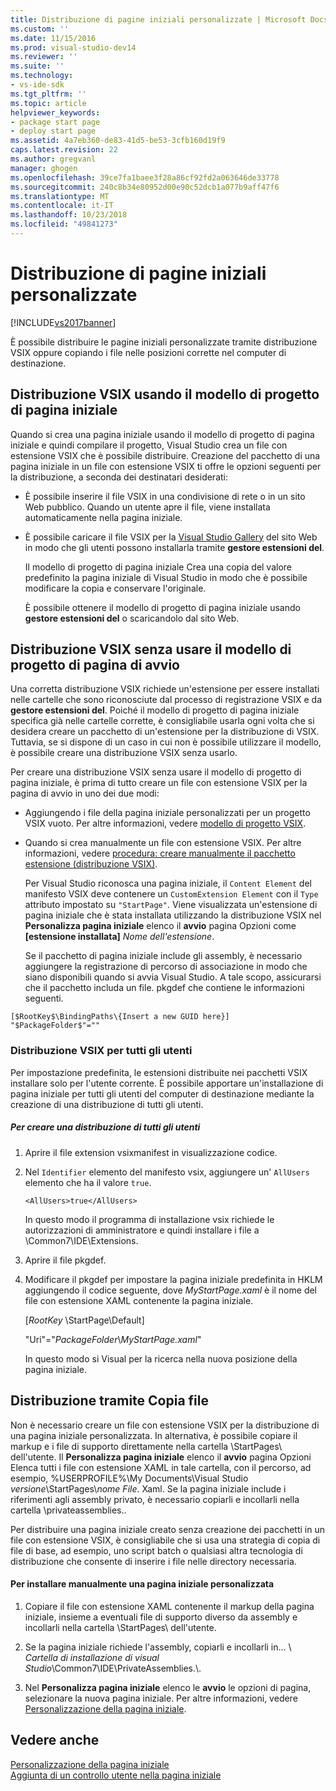 ```yaml
---
title: Distribuzione di pagine iniziali personalizzate | Microsoft Docs
ms.custom: ''
ms.date: 11/15/2016
ms.prod: visual-studio-dev14
ms.reviewer: ''
ms.suite: ''
ms.technology:
- vs-ide-sdk
ms.tgt_pltfrm: ''
ms.topic: article
helpviewer_keywords:
- package start page
- deploy start page
ms.assetid: 4a7eb360-de83-41d5-be53-3cfb160d19f9
caps.latest.revision: 22
ms.author: gregvanl
manager: ghogen
ms.openlocfilehash: 39ce7fa1baee3f28a86cf92fd2a063646de33778
ms.sourcegitcommit: 240c8b34e80952d00e90c52dcb1a077b9aff47f6
ms.translationtype: MT
ms.contentlocale: it-IT
ms.lasthandoff: 10/23/2018
ms.locfileid: "49841273"
---
```

# <a name="deploying-custom-start-pages"></a>Distribuzione di pagine iniziali personalizzate
[!INCLUDE[vs2017banner](../includes/vs2017banner.md)]

È possibile distribuire le pagine iniziali personalizzate tramite distribuzione VSIX oppure copiando i file nelle posizioni corrette nel computer di destinazione.  
  
## <a name="vsix-deployment-by-using-the-start-page-project-template"></a>Distribuzione VSIX usando il modello di progetto di pagina iniziale  
 Quando si crea una pagina iniziale usando il modello di progetto di pagina iniziale e quindi compilare il progetto, Visual Studio crea un file con estensione VSIX che è possibile distribuire. Creazione del pacchetto di una pagina iniziale in un file con estensione VSIX ti offre le opzioni seguenti per la distribuzione, a seconda dei destinatari desiderati:  
  
- È possibile inserire il file VSIX in una condivisione di rete o in un sito Web pubblico. Quando un utente apre il file, viene installata automaticamente nella pagina iniziale.  
  
- È possibile caricare il file VSIX per la [Visual Studio Gallery](http://go.microsoft.com/fwlink/?LinkID=123847) del sito Web in modo che gli utenti possono installarla tramite **gestore estensioni del**.  
  
  Il modello di progetto di pagina iniziale Crea una copia del valore predefinito la pagina iniziale di Visual Studio in modo che è possibile modificare la copia e conservare l'originale.  
  
  È possibile ottenere il modello di progetto di pagina iniziale usando **gestore estensioni del** o scaricandolo dal sito Web.  
  
## <a name="vsix-deployment-without-using-the-start-page-project-template"></a>Distribuzione VSIX senza usare il modello di progetto di pagina di avvio  
 Una corretta distribuzione VSIX richiede un'estensione per essere installati nelle cartelle che sono riconosciute dal processo di registrazione VSIX e da **gestore estensioni del**. Poiché il modello di progetto di pagina iniziale specifica già nelle cartelle corrette, è consigliabile usarla ogni volta che si desidera creare un pacchetto di un'estensione per la distribuzione di VSIX. Tuttavia, se si dispone di un caso in cui non è possibile utilizzare il modello, è possibile creare una distribuzione VSIX senza usarlo.  
  
 Per creare una distribuzione VSIX senza usare il modello di progetto di pagina iniziale, è prima di tutto creare un file con estensione VSIX per la pagina di avvio in uno dei due modi:  
  
- Aggiungendo i file della pagina iniziale personalizzati per un progetto VSIX vuoto. Per altre informazioni, vedere [modello di progetto VSIX](../extensibility/vsix-project-template.md).  
  
- Quando si crea manualmente un file con estensione VSIX. Per altre informazioni, vedere [procedura: creare manualmente il pacchetto estensione (distribuzione VSIX)](../misc/how-to-manually-package-an-extension-vsix-deployment.md).  
  
  Per Visual Studio riconosca una pagina iniziale, il `Content Element` del manifesto VSIX deve contenere un `CustomExtension Element` con il `Type` attributo impostato su `"StartPage"`. Viene visualizzata un'estensione di pagina iniziale che è stata installata utilizzando la distribuzione VSIX nel **Personalizza pagina iniziale** elenco il **avvio** pagina Opzioni come **[estensione installata]** *Nome dell'estensione*.  
  
  Se il pacchetto di pagina iniziale include gli assembly, è necessario aggiungere la registrazione di percorso di associazione in modo che siano disponibili quando si avvia Visual Studio. A tale scopo, assicurarsi che il pacchetto includa un file. pkgdef che contiene le informazioni seguenti.  
  
```  
[$RootKey$\BindingPaths\{Insert a new GUID here}]  
"$PackageFolder$"=""  
```  
  
### <a name="vsix-deployment-for-all-users"></a>Distribuzione VSIX per tutti gli utenti  
 Per impostazione predefinita, le estensioni distribuite nei pacchetti VSIX installare solo per l'utente corrente. È possibile apportare un'installazione di pagina iniziale per tutti gli utenti del computer di destinazione mediante la creazione di una distribuzione di tutti gli utenti.  
  
##### <a name="to-create-an-all-users-deployment"></a>Per creare una distribuzione di tutti gli utenti  
  
1.  Aprire il file extension vsixmanifest in visualizzazione codice.  
  
2.  Nel `Identifier` elemento del manifesto vsix, aggiungere un' `AllUsers` elemento che ha il valore `true`.  
  
    ```  
    <AllUsers>true</AllUsers>  
    ```  
  
     In questo modo il programma di installazione vsix richiede le autorizzazioni di amministratore e quindi installare i file a \Common7\IDE\Extensions.  
  
3.  Aprire il file pkgdef.  
  
4.  Modificare il pkgdef per impostare la pagina iniziale predefinita in HKLM aggiungendo il codice seguente, dove *MyStartPage.xaml* è il nome del file con estensione XAML contenente la pagina iniziale.  
  
     [$RootKey$ \StartPage\Default]  
  
     "Uri"="$PackageFolder$\\*MyStartPage.xaml*"  
  
     In questo modo si Visual per la ricerca nella nuova posizione della pagina iniziale.  
  
## <a name="file-copy-deployment"></a>Distribuzione tramite Copia file  
 Non è necessario creare un file con estensione VSIX per la distribuzione di una pagina iniziale personalizzata. In alternativa, è possibile copiare il markup e i file di supporto direttamente nella cartella \StartPages\ dell'utente. Il **Personalizza pagina iniziale** elenco il **avvio** pagina Opzioni Elenca tutti i file con estensione XAML in tale cartella, con il percorso, ad esempio, %USERPROFILE%\My Documents\Visual Studio  *versione*\StartPages\\*nome File*. Xaml. Se la pagina iniziale include i riferimenti agli assembly privato, è necessario copiarli e incollarli nella cartella \privateassemblies\..  
  
 Per distribuire una pagina iniziale creato senza creazione dei pacchetti in un file con estensione VSIX, è consigliabile che si usa una strategia di copia di file di base, ad esempio, uno script batch o qualsiasi altra tecnologia di distribuzione che consente di inserire i file nelle directory necessaria.  
  
#### <a name="to-manually-install-a-custom-start-page"></a>Per installare manualmente una pagina iniziale personalizzata  
  
1.  Copiare il file con estensione XAML contenente il markup della pagina iniziale, insieme a eventuali file di supporto diverso da assembly e incollarli nella cartella \StartPages\ dell'utente.  
  
2.  Se la pagina iniziale richiede l'assembly, copiarli e incollarli in... \\ *Cartella di installazione di visual Studio*\Common7\IDE\PrivateAssemblies.\\.  
  
3.  Nel **Personalizza pagina iniziale** elenco le **avvio** le opzioni di pagina, selezionare la nuova pagina iniziale. Per altre informazioni, vedere [Personalizzazione della pagina iniziale](../ide/customizing-the-start-page-for-visual-studio.md).  
  
## <a name="see-also"></a>Vedere anche  
 [Personalizzazione della pagina iniziale](../ide/customizing-the-start-page-for-visual-studio.md)   
 [Aggiunta di un controllo utente nella pagina iniziale](../extensibility/adding-user-control-to-the-start-page.md)

